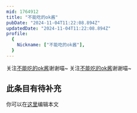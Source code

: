 ```yaml
---
mid: 1764912
title: "不能吃的ok酱"
pubDate: "2024-11-04T11:22:08.894Z"
updatedDate: "2024-11-04T11:22:08.894Z"
profile:
  {
    Nickname: ["不能吃的ok酱"],
  }
---
```


关注[不能吃的ok酱](https://space.bilibili.com/1764912)谢谢喵~ 关注[不能吃的ok酱](https://space.bilibili.com/1764912)谢谢喵~

## 此条目有待补充
你可以在[这里](https://github.com/Yuhanawa/VTuber.ICU-Content/edit/master/v/不能吃的ok酱/index.md)编辑本文
